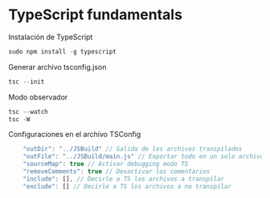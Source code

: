 # TypeScript fundamentals

Instalación de TypeScript

```javascript
sudo npm install -g typescript
```

Generar archivo tsconfig.json

```javascript
tsc --init
```

Modo observador

```javascript
tsc --watch
tsc -W
```

Configuraciones en el archivo TSConfig

```javascript
    "outDir": "../JSBuild" // Salida de los archivos transpilados
    "outFile": "../JSBuild/main.js" // Exportar todo en un solo archivo
    "sourceMap": true // Activar debugging modo TS
    "removeComments": true // Desactivar los comentarios
    "include": [], // Decirle a TS los archivos a transpilar
    "exclude": [] // Decirle a TS los archivos a no transpilar
```
